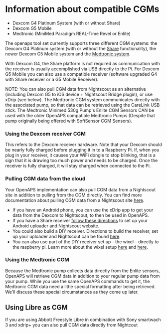 # Information about compatible CGMs

* Dexcom G4 Platinum System (with or without Share)
* Dexcom G5 Mobile
* Medtronic (MiniMed Paradigm REAL-Time Revel or Enlite)

The openaps tool set currently supports three different CGM systems: the Dexcom
G4 Platinum system (with or without the
[Share](http://www.dexcom.com/dexcom-g4-platinum-share) functionality), the
newer Dexcom G5 Mobile system and the
[Medtronic system](https://www.medtronicdiabetes.com/treatment-and-products/enlite-sensor).

With Dexcom G4, the Share platform is not required as communication with the
receiver is usually accomplished via USB directly to the Pi. For Dexcom G5
Mobile you can also use a compatible receiver (software upgraded G4 with Share
receiver or a G5 Mobile Receiver). 

NOTE: You can also pull CGM data from Nightscout as
an alternative (including Dexcom G5 to iOS device + Nightscout Bridge plugin),
or use xDrip (see below). The Medtronic CGM system communicates directly with
the associated pump, so that data can be retrieved using the CareLink USB stick. The Medtronic Minimed 530g Pump's Enlite CGM Sensors CAN be used with the older OpenAPS compatible Medtronic Pumps (Despite that pump originally being offered with SoftSensor CGM Sensors).

### Using the Dexcom receiver CGM

This refers to the Dexcom receiver hardware. Note that your Dexcom should be nearly fully
charged before plugging it in to a Raspberry Pi. If, when you plug in your
receiver, it causes your WiFi dongle to stop blinking, that is a sign that it is
drawing too much power and needs to be charged. Once the receiver is fully
charged, it will stay charged when connected to the Pi.

### Pulling CGM data from the cloud

Your OpenAPS implementation can also pull CGM data from a Nightscout site in
addition to pulling from the CGM directly. You can find more documentation about
pulling CGM data from a Nightscout site
[here](https://openaps.readthedocs.io/en/latest/docs/walkthrough/phase-1/nightscout-setup.html).
  
* If you have an Android phone, you can use the xDrip app to get your data from
  the Dexcom to Nightscout, to then be used in OpenAPS.
* If you have a Share receiver
  [follow these directions](http://www.nightscout.info/wiki/welcome/nightscout-with-xdrip-and-dexcom-share-wireless)
  to set up your Android uploader and Nightscout website.
* You could also build a DIY receiver. Directions to build the receiver, set up
  your uploader and Nightscout can be found
  [here](http://www.nightscout.info/wiki/nightscout-with-xdrip-wireless-bridge).
* You can also use part of the DIY receiver set up - the wixel – directly to the
  raspberry pi. Learn more about the wixel setup
  [here](https://github.com/jamorham/python-usb-wixel-xdrip) and
  [here](https://github.com/ochenmiller/wixelpi_uploader).

### Using the Medtronic CGM

Because the Medtronic pump collects data directly from the Enlite sensors,
OpenAPS will retrieve CGM data in addition to your regular pump data from your
pump. While you use the same OpenAPS commands to get it, the Medtronic CGM data
need a little special formatting after being retrieved. We'll discuss these
special circumstances as they come up later.

## Using Libre as CGM

If you are using Abbott Freestyle Libre in combination with Sony smartwach 3 and xdrip+ you can also pull CGM data directly from Nightcout

